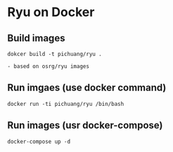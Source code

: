 Ryu on Docker
=============

## Build images
```
dokcer build -t pichuang/ryu .
```
    - based on osrg/ryu images

## Run imgaes (use docker command)
```
docker run -ti pichuang/ryu /bin/bash
```

## Run images (usr docker-compose)
```
docker-compose up -d
```


